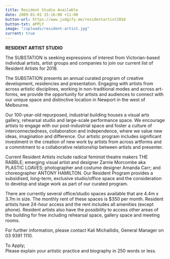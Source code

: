 ```yaml
---
title: Resident Studio Available
date: 2009-01-01 15:16:00 +11:00
button-url: https://www.judgify.me/residentartist2018
button-txt: APPLY
image: "/uploads/resident-artist.jpg"
current: true
---
```


**RESIDENT ARTIST STUDIO**
<br>

The SUBSTATION is seeking expressions of interest from Victorian-based individual artists, artist groups and companies to join our current list of Resident Artists for 2018.  
<br>

The SUBSTATION presents an annual curated program of creative development, residencies and presentation. Engaging with artists from across artistic disciplines, working in non-traditional modes and across art-forms, we provide the opportunity for artists and audiences to connect with our unique space and distinctive location in Newport in the west of Melbourne. 
 <br>

Our 100-year-old repurposed, industrial building houses a visual arts gallery, rehearsal studio and large-scale performance space. We encourage artists to engage with our post-industrial space and foster a culture of interconnectedness, collaboration and independence, where we value new ideas, imagination and difference. Our artistic program includes significant investment in the creation of new work by artists from across artforms and a commitment to a collaborative relationship between artists and presenter.
<br>

Current Resident Artists include radical feminist theatre makers THE RABBLE; emerging visual artist and designer Zarnie Morcombe aka PLASTIC LOAVES; photographer and costume designer Amanda Carr; and choreographer ANTONY HAMILTON. Our Resident Program provides a subsidised, long-term, exclusive studio/office space and the consideration to develop and stage work as part of our curated program.
<br>

There are currently several office/studio spaces available that are 4.4m x 3.7m in size. The monthly rent of these spaces is $350 per month. Resident artists have 24-hour access and the rent includes all amenities (except phone). Resident artists also have the possibility to access other areas of the building for free including rehearsal space, gallery space and meeting rooms. 
<br>

For further information, please contact Kali Michailidis, General Manager on 03 9391 1110. 

To Apply;
<br>
Please explain your artistic practice and biography in 250 words or less. 